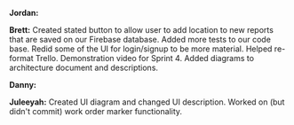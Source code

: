 **Jordan:**

**Brett:** Created stated button to allow user to add location to new reports that are saved on our Firebase database. Added more tests to our code base. Redid some of the UI for login/signup to be more material. Helped re-format Trello. Demonstration video for Sprint 4. Added diagrams to architecture document and descriptions.

**Danny:**

**Juleeyah:** Created UI diagram and changed UI description. Worked on (but didn't commit) work order marker functionality.

